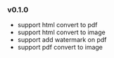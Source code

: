 ### v0.1.0
- support html convert to pdf
- support html convert to image
- support add watermark on pdf
- support pdf convert to image